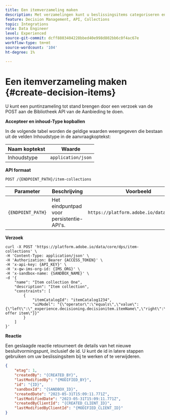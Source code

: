 ```yaml
---
title: Een itemverzameling maken
description: Met verzamelingen kunt u beslissingsitems categoriseren en groeperen op basis van uw voorkeuren.
feature: Decision Management, API, Collections
topic: Integrations
role: Data Engineer
level: Experienced
source-git-commit: dcff8803404228bbed40e998d802bb6c0f4ac67e
workflow-type: tm+mt
source-wordcount: '104'
ht-degree: 1%

---
```



# Een itemverzameling maken {#create-decision-items}

U kunt een puntinzameling tot stand brengen door een verzoek van de POST aan de Bibliotheek API van de Aanbieding te doen.

**Accepteer en inhoud-Type kopballen**

In de volgende tabel worden de geldige waarden weergegeven die bestaan uit de velden Inhoudstype in de aanvraagkoptekst:

| Naam koptekst | Waarde |
| ----------- | ----- |
| Inhoudstype | `application/json` |

**API formaat**

```http
POST /{ENDPOINT_PATH}/item-collections
```

| Parameter | Beschrijving | Voorbeeld |
| --------- | ----------- | ------- |
| `{ENDPOINT_PATH}` | Het eindpuntpad voor persistentie-API&#39;s. | `https://platform.adobe.io/data/core/dps` |

**Verzoek**

```shell
curl -X POST 'https://platform.adobe.io/data/core/dps/item-collections' \
-H 'Content-Type: application/json' \
-H 'Authorization: Bearer {ACCESS_TOKEN}' \
-H 'x-api-key: {API_KEY}' \
-H 'x-gw-ims-org-id: {IMS_ORG}' \
-H 'x-sandbox-name: {SANDBOX_NAME}' \
-d '{     
    "name": "Item collection One",
    "description": "Item collection",
    "constraints": [
        {
            "itemCatalogId": "itemCatalog1234",
            "uiModel": "{\"operator\":\"equals\",\"value\":{\"left\":\"_experience.decisioning.decisionitem.itemName\",\"right\":\"Some offer item\"}}"
        }
    ]
}'
```

**Reactie**

Een geslaagde reactie retourneert de details van het nieuwe besluitvormingspunt, inclusief de id. U kunt de id in latere stappen gebruiken om uw beslissingsitem bij te werken of te verwijderen.

```json
{
    "etag": 1,
    "createdBy": "{CREATED_BY}",
    "lastModifiedBy": "{MODIFIED_BY}",
    "id": "{ID}",
    "sandboxId": "{SANDBOX_ID}",
    "createdDate": "2023-05-31T15:09:11.771Z",
    "lastModifiedDate": "2023-05-31T15:09:11.771Z",
    "createdByClientId": "{CREATED_CLIENT_ID}",
    "lastModifiedByClientId": "{MODIFIED_CLIENT_ID}"
}
```
